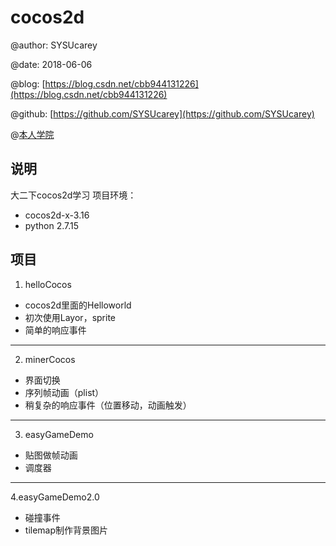 # cocos2d

@author: SYSUcarey

@date: 2018-06-06

@blog: [https://blog.csdn.net/cbb944131226](https://blog.csdn.net/cbb944131226) 

@github: [https://github.com/SYSUcarey](https://github.com/SYSUcarey) 

@[本人学院](http://sdcs.sysu.edu.cn/) 

## 说明

大二下cocos2d学习
项目环境：
*  cocos2d-x-3.16
*  python 2.7.15

## 项目

1. helloCocos

* cocos2d里面的Helloworld
* 初次使用Layor，sprite
* 简单的响应事件

***

2. minerCocos
* 界面切换
* 序列帧动画（plist）
* 稍复杂的响应事件（位置移动，动画触发）

***
3. easyGameDemo
* 贴图做帧动画
* 调度器
***
4.easyGameDemo2.0
* 碰撞事件
* tilemap制作背景图片

